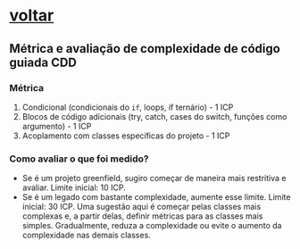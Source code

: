 # [voltar](readme.md)

## Métrica e avaliação de complexidade de código guiada CDD

### Métrica

1. Condicional (condicionais do `if`, loops, if ternário) - 1 ICP
2. Blocos de código adicionais (try, catch, cases do switch, funções como argumento) - 1 ICP
3. Acoplamento com classes específicas do projeto - 1 ICP

### Como avaliar o que foi medido?

* Se é um projeto greenfield, sugiro começar de maneira mais restritiva e avaliar. Limite inicial: 10 ICP.
* Se é um legado com bastante complexidade, aumente esse limite. Limite inicial: 30 ICP. Uma sugestão aqui é começar pelas classes mais complexas e, a partir delas, definir métricas para as classes mais simples. Gradualmente, reduza a complexidade ou evite o aumento da complexidade nas demais classes.


